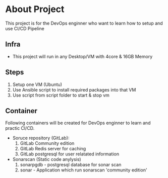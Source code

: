 # About Project

This project is for the DevOps enginner who want to learn how to setup and use CI/CD Pipeline

## Infra
- This project will run in any Desktop/VM with 4core & 16GB Memory

## Steps
1. Setup one VM (Ubuntu)
2. Use Ansible script to install required packages into that VM
3. Use script from script folder to start & stop vm


## Container
Following containers will be created for DevOps enginner to learn and practic CI/CD.

- Soruce repository (GitLab):
   1) GitLab Community edition
   2) GitLab Redis server for caching
   3) GitLab postgresql for user relatated information
- Sonarscan (Static code anylysis)
   1) sonarpgdb - postgresql database for sonar scan
   2) sonar - Application which run sonarscan 'community edition'